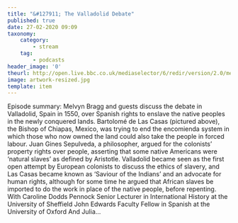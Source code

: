```yaml
---
title: "&#127911; The Valladolid Debate"
published: true
date: 27-02-2020 09:09
taxonomy:
    category:
        - stream
    tag:
        - podcasts
header_image: '0'
theurl: http://open.live.bbc.co.uk/mediaselector/6/redir/version/2.0/mediaset/audio-nondrm-download/proto/http/vpid/p0840r4t.mp3
image: artwork-resized.jpg
template: item
--- 
```

Episode summary: Melvyn Bragg and guests discuss the debate in Valladolid, Spain in 1550, over Spanish rights to enslave the native peoples in the newly conquered lands. Bartolomé de Las Casas (pictured above), the Bishop of Chiapas, Mexico, was trying to end the encomienda system in which those who now owned the land could also take the people in forced labour. Juan Gines Sepulveda, a philosopher, argued for the colonists’ property rights over people, asserting that some native Americans were ‘natural slaves’ as defined by Aristotle. Valladolid became seen as the first open attempt by European colonists to discuss the ethics of slavery, and Las Casas became known as ‘Saviour of the Indians’ and an advocate for human rights, although for some time he argued that African slaves be imported to do the work in place of the native people, before repenting. With Caroline Dodds Pennock Senior Lecturer in International History at the University of Sheffield John Edwards Faculty Fellow in Spanish at the University of Oxford And Julia…
